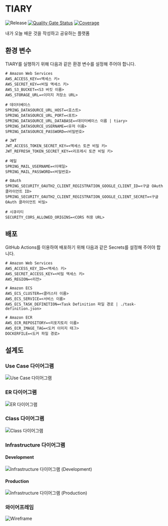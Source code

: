 # TIARY

![Release](https://img.shields.io/badge/release-1.0.0-red.svg)
[![Quality Gate Status](https://sonarcloud.io/api/project_badges/measure?project=TIARY&metric=alert_status)](https://sonarcloud.io/project/overview?id=TIARY)
[![Coverage](https://sonarcloud.io/api/project_badges/measure?project=TIARY&metric=coverage)](https://sonarcloud.io/project/overview?id=TIARY)

내가 오늘 배운 것을 작성하고 공유하는 플랫폼

## 환경 변수

TIARY를 실행하기 위해 다음과 같은 환경 변수를 설정해 주어야 합니다.

``` shell
# Amazon Web Services
AWS_ACCESS_KEY=<액세스 키>
AWS_SECRET_KEY=<비밀 액세스 키>
AWS_S3_BUCKET=<S3 버킷 이름>
AWS_STORAGE_URL=<이미지 저장소 URL>

# 데이터베이스
SPRING_DATASOURCE_URL_HOST=<호스트>
SPRING_DATASOURCE_URL_PORT=<포트>
SPRING_DATASOURCE_URL_DATABASE=<데이터베이스 이름 | tiary>
SPRING_DATASOURCE_USERNAME=<유저 이름>
SPRING_DATASOURCE_PASSWORD=<비밀번호>

# JWT
JWT_ACCESS_TOKEN_SECRET_KEY=<액세스 토큰 비밀 키>
JWT_REFRESH_TOKEN_SECRET_KEY=<리프레시 토큰 비밀 키>

# 메일
SPRING_MAIL_USERNAME=<이메일>
SPRING_MAIL_PASSWORD=<비밀번호>

# OAuth
SPRING_SECURITY_OAUTH2_CLIENT_REGISTRATION_GOOGLE_CLIENT_ID=<구글 OAuth 클라이언트 ID>
SPRING_SECURITY_OAUTH2_CLIENT_REGISTRATION_GOOGLE_CLIENT_SECRET=<구글 OAuth 클라이언트 비밀>

# 시큐리티
SECURITY_CORS_ALLOWED_ORIGINS=<CORS 허용 URL>
```

## 배포

GitHub Actions를 이용하여 배포하기 위해 다음과 같은 Secrets를 설정해 주어야 합니다.

``` shell
# Amazon Web Services
AWS_ACCESS_KEY_ID=<액세스 키>
AWS_SECRET_ACCESS_KEY=<비밀 액세스 키>
AWS_REGION=<리전>

# Amazon ECS
AWS_ECS_CLUSTER=<클러스터 이름>
AWS_ECS_SERVICE=<서비스 이름>
AWS_ECS_TASK_DEFINITION=<Task Definition 파일 경로 | ./task-definition.json>

# Amazon ECR
AWS_ECR_REPOSITORY=<리포지토리 이름>
AWS_ECR_IMAGE_TAG=<도커 이미지 태그>
DOCKERFILE=<도커 파일 경로>
```

## 설계도

### Use Case 다이어그램

![Use Case 다이어그램](https://github.com/user-attachments/assets/6e607460-79ac-4df2-8ec2-5167087d5a95)

### ER 다이어그램

![ER 다이어그램](https://github.com/user-attachments/assets/8855b5a7-a55c-4c4b-b957-9478c99c815c)

### Class 다이어그램

![Class 다이어그램](https://github.com/user-attachments/assets/08ffe84b-429d-49d8-afff-32faaf5eaa21)

### Infrastructure 다이어그램

#### Development

![Infrastructure 다이어그램 (Development)](https://github.com/user-attachments/assets/099d1c5b-48c3-4b15-890c-a6296a07ca3f)

#### Production

![Infrastructure 다이어그램 (Production)](https://github.com/user-attachments/assets/718991a4-3921-4728-8ebf-4811801f73a6)

### 와이어프레임

![Wireframe](https://github.com/user-attachments/assets/bd2de1fe-4d28-4064-932d-e7a2f17ac52f)